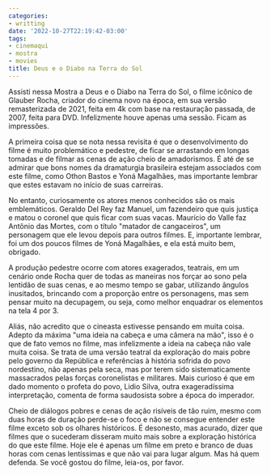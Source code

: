 ```yaml
---
categories:
- writting
date: '2022-10-27T22:19:42-03:00'
tags:
- cinemaqui
- mostra
- movies
title: Deus e o Diabo na Terra do Sol
---
```


Assisti nessa Mostra a Deus e o Diabo na Terra do Sol, o filme icônico de Glauber Rocha, criador do cinema novo na época, em sua versão remasterizada de 2021, feita em 4k com base na restauração passada, de 2007, feita para DVD. Infelizmente houve apenas uma sessão. Ficam as impressões.

A primeira coisa que se nota nessa revisita é que o desenvolvimento do filme é muito problemático e pedestre, de ficar se arrastando em longas tomadas e de filmar as cenas de ação cheio de amadorismos. É até de se admirar que bons nomes da dramaturgia brasileira estejam associados com este filme, como Othon Bastos e Yoná Magalhães, mas importante lembrar que estes estavam no início de suas carreiras. 

No entanto, curiosamente os atores menos conhecidos são os mais emblemáticos. Geraldo Del Rey faz Manuel, um fazendeiro que quis justiça e matou o coronel que quis ficar com suas vacas. Maurício do Valle faz Antônio das Mortes, com o título "matador de cangaceiros", um personagem que ele levou depois para outros filmes. E, importante lembrar, foi um dos poucos filmes de Yoná Magalhães, e ela está muito bem, obrigado.

A produção pedestre ocorre com atores exagerados, teatrais, em um cenário onde Rocha quer de todas as maneiras nos forçar ao sono pela lentidão de suas cenas, e ao mesmo tempo se gabar, utilizando ângulos inusitados, brincando com a proporção entre os personagens, mas sem pensar muito na decupagem, ou seja, como melhor enquadrar os elementos na tela 4 por 3.

Aliás, não acredito que o cineasta estivesse pensando em muita coisa. Adepto da máxima "uma ideia na cabeça e uma câmera na mão", isso é o que de fato vemos no filme, mas infelizmente a ideia na cabeça não vale muita coisa. Se trata de uma versão teatral da exploração do mais pobre pelo governo da República e referências à história sofrida do povo nordestino, não apenas pela seca, mas por terem sido sistematicamente massacrados pelas forças coronelistas e militares. Mais curioso é que em dado momento o profeta do povo, Lidio Silva, outra exageradíssima interpretação, comenta de forma saudosista sobre a época do imperador.

Cheio de diálogos pobres e cenas de ação risíveis de tão ruim, mesmo com duas horas de duração perde-se o foco e não se consegue entender este filme exceto sob os olhares históricos. É desonesto, mas acurado, dizer que filmes que o sucederam disseram muito mais sobre a exploração histórica do que este filme. Hoje ele é apenas um filme em preto e branco de duas horas com cenas lentíssimas e que não vai para lugar algum. Mas há quem defenda. Se você gostou do filme, leia-os, por favor.